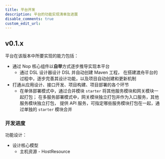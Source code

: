 ```yaml
---
title: 平台开发
description: 平台的功能实现清单及进展
disable_comments: true
custom_edit_url:
---
```


## v0.1.x

平台在该版本中所要实现的能力包括：

- 通过 Nop 核心组件以**自举**方式逐步推导实现本平台
  - 通过 DSL 设计器设计 DSL 并自动创建 Maven 工程，
    在搭建渡舟平台的过程中，逐步完善其设计功能，以及项目自动创建和更新机制
- 打通从应用设计、接口开发、项目构建、项目部署的各个环节
  - 在单体部署模式中，通过合并模块 `starter` 将其他服务模块和网关模块一起打包；
    在多服务部署模式中，网关模块独立打包并作为入口服务，其他服务模块独立打包，
    提供 API 服务，可指定哪些服务模块打包在一起，通过单独的 `starter` 模块合并

### 开发进度

功能设计：

- 设计核心模型
  - 主机资源 - HostResource
